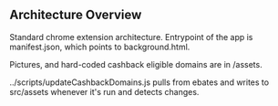 ## Architecture Overview

Standard chrome extension architecture. Entrypoint of the app is manifest.json, which points to
background.html.

Pictures, and hard-coded cashback eligible domains are in /assets.

../scripts/updateCashbackDomains.js pulls from ebates and writes to src/assets whenever it's run and
detects changes.
